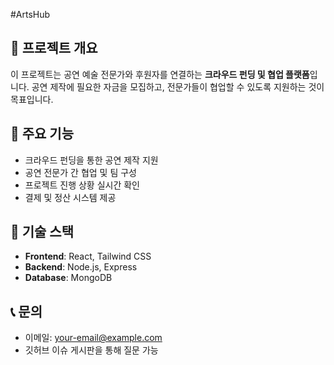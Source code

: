 #ArtsHub

## 📌 프로젝트 개요
이 프로젝트는 공연 예술 전문가와 후원자를 연결하는 **크라우드 펀딩 및 협업 플랫폼**입니다. 공연 제작에 필요한 자금을 모집하고, 전문가들이 협업할 수 있도록 지원하는 것이 목표입니다.

## 🚀 주요 기능
- 크라우드 펀딩을 통한 공연 제작 지원
- 공연 전문가 간 협업 및 팀 구성
- 프로젝트 진행 상황 실시간 확인
- 결제 및 정산 시스템 제공

## 📌 기술 스택
- **Frontend**: React, Tailwind CSS
- **Backend**: Node.js, Express
- **Database**: MongoDB

## 📞 문의
- 이메일: your-email@example.com
- 깃허브 이슈 게시판을 통해 질문 가능



